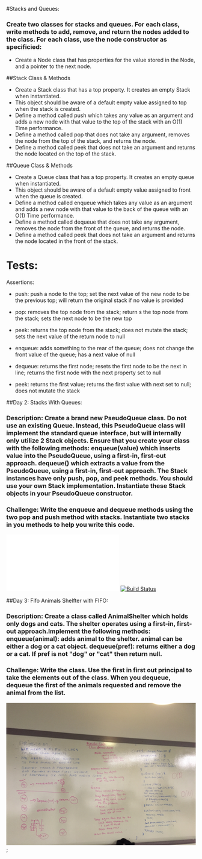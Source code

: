 #Stacks and Queues:
### Create two classes for stacks and queues. For each class, write methods to add, remove, and return the nodes added to the class. For each class, use the node constructor as specificied: 
* Create a Node class that has properties for the value stored in the Node, and a pointer to the next node.

##Stack Class & Methods
* Create a Stack class that has a top property. It creates an empty Stack when instantiated.
* This object should be aware of a default empty value assigned to top when the stack is created.
* Define a method called push which takes any value as an argument and adds a new node with that value to the top of the stack with an O(1) Time performance.
* Define a method called pop that does not take any argument, removes the node from the top of the stack, and returns the node.
* Define a method called peek that does not take an argument and returns the node located on the top of the stack.

##Queue Class & Methods
* Create a Queue class that has a top property. It creates an empty queue when instantiated.
* This object should be aware of a default empty value assigned to front when the queue is created.
* Define a method called enqueue which takes any value as an argument and adds a new node with that value to the back of the queue with an O(1) Time performance.
* Define a method called dequeue that does not take any argument, removes the node from the front of the queue, and returns the node.
* Define a method called peek that does not take an argument and returns the node located in the front of the stack.



# Tests:
Assertions: 
* push: push a node to the top; set the next value of the new node to be the previous top; will return the original stack if no value is provided

* pop: removes the top node from the stack; return s the top node from the stack; sets the next node to be the new top
* peek: returns the top node from the stack; does not mutate the stack; sets the next value of the return node to null

* enqueue: adds something to the rear of the queue; does not change the front value of the queue; has a next value of null

* dequeue: returns the first node; resets the first node to be the next in line; returns the first node with the next property set to null

* peek: returns the first value; returns the first value with next set to null; does not mutate the stack




##Day 2: Stacks With Queues:

### Description: Create a brand new PseudoQueue class. Do not use an existing Queue. Instead, this PseudoQueue class will implement the standard queue interface, but will internally only utilize 2 Stack objects. Ensure that you create your class with the following methods: enqueue(value) which inserts value into the PseudoQueue, using a first-in, first-out approach. dequeue() which extracts a value from the PseudoQueue, using a first-in, first-out approach. The Stack instances have only push, pop, and peek methods. You should use your own Stack implementation. Instantiate these Stack objects in your PseudoQueue constructor.

### Challenge: Write the enqueue and dequeue methods using the two pop and push method with stacks. Instantiate two stacks in you methods to help you write this code. 

![image](assets/queueWithStack.js)
[![Build Status](https://www.travis-ci.com/hingham/data-structures-and-algorithms.svg?branch=master)](https://www.travis-ci.com/hingham/data-structures-and-algorithms)


##Day 3: Fifo Animals Shelfter with FIFO:

### Description: Create a class called AnimalShelter which holds only dogs and cats. The shelter operates using a first-in, first-out approach.Implement the following methods: enqueue(animal): adds animal to the shelter. animal can be either a dog or a cat object. dequeue(pref): returns either a dog or a cat. If pref is not "dog" or "cat" then return null.

### Challenge: Write the class. Use the first in first out principal to take the elements out of the class. When you dequeue, dequeue the first of the animals requested and remove the animal from the list. 

![image](assets/animal-shelfter-wb.JPG);








